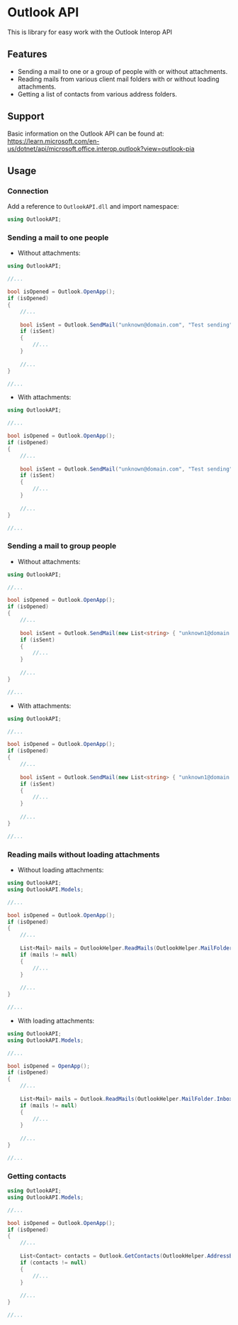 # Outlook API

This is library for easy work with the Outlook Interop API

## Features

- Sending a mail to one or a group of people with or without attachments.
- Reading mails from various client mail folders with or without loading attachments.
- Getting a list of contacts from various address folders.

## Support

Basic information on the Outlook API can be found at: 
https://learn.microsoft.com/en-us/dotnet/api/microsoft.office.interop.outlook?view=outlook-pia

## Usage

### Connection

Add a reference to `OutlookAPI.dll` and import namespace:

```csharp
using OutlookAPI;
```

### Sending a mail to one people

- Without attachments:

```csharp
using OutlookAPI;

//...

bool isOpened = Outlook.OpenApp();
if (isOpened)
{
	//...
	
	bool isSent = Outlook.SendMail("unknown@domain.com", "Test sending", "This test mail");
	if (isSent)
	{
		//...
	}
	
	//...
}

//...
``` 

- With attachments:

```csharp
using OutlookAPI;

//...

bool isOpened = Outlook.OpenApp();
if (isOpened)
{
	//...
	
	bool isSent = Outlook.SendMail("unknown@domain.com", "Test sending", "This test mail", new List<string> { "‪C:\\Image.png" });
	if (isSent)
	{
		//...
	}
	
	//...
}

//...
```

### Sending a mail to group people

- Without attachments:

```csharp
using OutlookAPI;

//...

bool isOpened = Outlook.OpenApp();
if (isOpened)
{
	//...
	
	bool isSent = Outlook.SendMail(new List<string> { "unknown1@domain.com", "unknown2@domain.com" }, "Test sending", "This test mail");
	if (isSent)
	{
		//...
	}
	
	//...
}

//...
```

- With attachments:

```csharp
using OutlookAPI;

//...

bool isOpened = Outlook.OpenApp();
if (isOpened)
{
	//...
	
	bool isSent = Outlook.SendMail(new List<string> { "unknown1@domain.com", "unknown2@domain.com" }, "Test sending", "This test mail", new List<string> { "‪C:\\Image.png" });
	if (isSent)
	{
		//...
	}
	
	//...
}

//...
```

### Reading mails without loading attachments

- Without loading attachments:

```csharp
using OutlookAPI;
using OutlookAPI.Models;

//...

bool isOpened = Outlook.OpenApp();
if (isOpened)
{
	//...
	
	List<Mail> mails = OutlookHelper.ReadMails(OutlookHelper.MailFolder.Inbox);
	if (mails != null)
	{
		//...
	}
	
	//...
}

//...
```

- With loading attachments:

```csharp
using OutlookAPI;
using OutlookAPI.Models;

//...

bool isOpened = OpenApp();
if (isOpened)
{
	//...
	
	List<Mail> mails = Outlook.ReadMails(OutlookHelper.MailFolder.Inbox, "‪C:\\");
	if (mails != null)
	{
		//...
	}
	
	//...
}

//...
```

### Getting contacts

```csharp
using OutlookAPI;
using OutlookAPI.Models;

//...

bool isOpened = Outlook.OpenApp();
if (isOpened)
{
	//...
	
	List<Contact> contacts = Outlook.GetContacts(OutlookHelper.AddressBook.GlobalAddressList);
	if (contacts != null)
	{
		//...
	}
	
	//...
}

//...
```